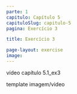 ```yaml
---
parte: 1
capitulo: Capítulo 5
capituloSlug: capitulo-5
pagina: Exercício 3

title: Exercício 3

page-layout: exercise
image:
---
```


vídeo capítulo 5.1_ex3

template imagem/video

